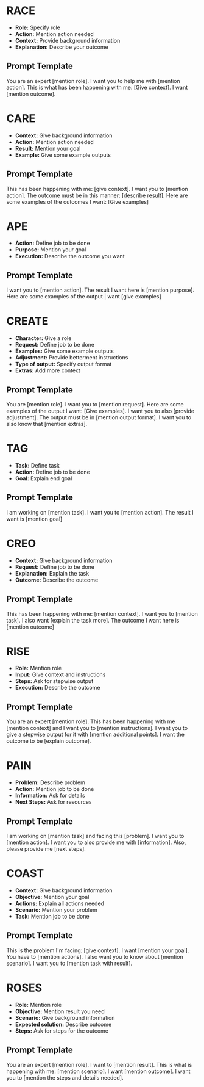 # RACE

- **Role:** Specify role
- **Action:** Mention action needed
- **Context:** Provide background information
- **Explanation:** Describe your outcome

## Prompt Template 
You are an expert [mention role]. I want you to help me with [mention action]. This is what has been happening with me: [Give context]. I want
[mention outcome].

# CARE

- **Context:** Give background information
- **Action:** Mention action needed
- **Result:** Mention your goal
- **Example:** Give some example outputs

## Prompt Template 
This has been happening with me: [give context]. I want you to [mention action]. The outcome must be in this manner: [describe result]. Here are some examples of the outcomes I want: [Give
examples]

# APE

- **Action:** Define job to be done
- **Purpose:** Mention your goal
- **Execution:** Describe the outcome you want

## Prompt Template 
I want you to [mention action]. The result I want here is [mention purpose]. Here are some
examples of the output | want [give examples]

# CREATE

- **Character:** Give a role
- **Request:** Define job to be done
- **Examples:** Give some example outputs
- **Adjustment:** Provide betterment instructions
- **Type of output:** Specify output format
- **Extras:** Add more context

## Prompt Template 
You are [mention role]. I want you to [mention request]. Here are some examples of the output I want: [Give examples]. I want you to also [provide adjustment]. The output must be in [mention output format]. I want you to also know that
[mention extras].

# TAG

- **Task:** Define task
- **Action:** Define job to be done
- **Goal:** Explain end goal

## Prompt Template 
I am working on [mention task]. I want you to [mention action]. The result I want is [mention
goal]

# CREO

- **Context:** Give background information
- **Request:** Define job to be done
- **Explanation:** Explain the task
- **Outcome:** Describe the outcome

## Prompt Template 
This has been happening with me: [mention context]. I want you to [mention task]. I also want [explain the task more]. The outcome I want here
is [mention outcome]

# RISE

- **Role:** Mention role
- **Input:** Give context and instructions
- **Steps:** Ask for stepwise output
- **Execution:** Describe the outcome

## Prompt Template 
You are an expert [mention role]. This has been happening with me [mention context] and I want you to [mention instructions]. I want you to give a stepwise output for it with [mention additional points]. I want the outcome to be [explain
outcome].

# PAIN

- **Problem:** Describe problem
- **Action:** Mention job to be done
- **Information:** Ask for details
- **Next Steps:** Ask for resources

## Prompt Template 
I am working on [mention task] and facing this [problem]. I want you to [mention action]. I want you to also provide me with [information]. Also,
please provide me [next steps].

# COAST

- **Context:** Give background information
- **Objective:** Mention your goal
- **Actions:** Explain all actions needed
- **Scenario:** Mention your problem
- **Task:** Mention job to be done

## Prompt Template 
This is the problem I'm facing: [give context]. I want [mention your goal]. You have to [mention actions]. I also want you to know about [mention
scenario]. I want you to [mention task with result].

# ROSES

- **Role:** Mention role
- **Objective:** Mention result you need
- **Scenario:** Give background information
- **Expected solution:** Describe outcome
- **Steps:** Ask for steps for the outcome

## Prompt Template 
You are an expert [mention role]. I want to [mention result]. This is what is happening with me: [mention scenario]. I want [mention outcome]. I want you to [mention the steps and
details needed].